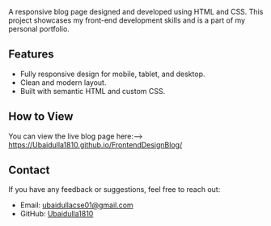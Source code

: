 A responsive blog page designed and developed using HTML and CSS. This project showcases my front-end development skills and is a part of my personal portfolio.

## Features
- Fully responsive design for mobile, tablet, and desktop.
- Clean and modern layout.
- Built with semantic HTML and custom CSS.

## How to View
You can view the live blog page here:--> https://Ubaidulla1810.github.io/FrontendDesignBlog/ 

## Contact
If you have any feedback or suggestions, feel free to reach out:
- Email: ubaidullacse01@gmail.com
- GitHub: [Ubaidulla1810](https://github.com/Ubaidulla1810)
